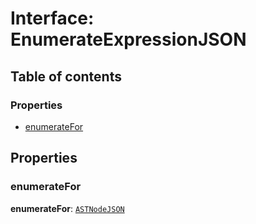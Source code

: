 # Interface: EnumerateExpressionJSON

## Table of contents

### Properties

* [enumerateFor](/en/auto-docs/variable-core/interfaces/EnumerateExpressionJSON.md#enumeratefor)

## Properties

### enumerateFor

**enumerateFor**: [`ASTNodeJSON`](/en/auto-docs/variable-core/interfaces/ASTNodeJSON.md)
